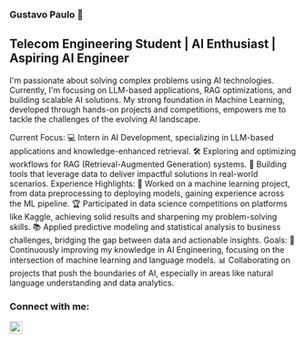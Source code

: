 ### Gustavo Paulo 👋

## Telecom Engineering Student | AI Enthusiast | Aspiring AI Engineer
I'm passionate about solving complex problems using AI technologies. Currently, I'm focusing on LLM-based applications, RAG optimizations, and building scalable AI solutions. My strong foundation in Machine Learning, developed through hands-on projects and competitions, empowers me to tackle the challenges of the evolving AI landscape.

Current Focus:
💻 Intern in AI Development, specializing in LLM-based applications and knowledge-enhanced retrieval.
🛠️ Exploring and optimizing workflows for RAG (Retrieval-Augmented Generation) systems.
🤖 Building tools that leverage data to deliver impactful solutions in real-world scenarios.
Experience Highlights:
🚀 Worked on a machine learning project, from data preprocessing to deploying models, gaining experience across the ML pipeline.
🏆 Participated in data science competitions on platforms like Kaggle, achieving solid results and sharpening my problem-solving skills.
📚 Applied predictive modeling and statistical analysis to business challenges, bridging the gap between data and actionable insights.
Goals:
🌱 Continuously improving my knowledge in AI Engineering, focusing on the intersection of machine learning and language models.
📊 Collaborating on projects that push the boundaries of AI, especially in areas like natural language understanding and data analytics.

### Connect with me:

[<img align="left"  width="22px" src="https://cdn.jsdelivr.net/npm/simple-icons@3.4.0/icons/linkedin.svg" />](https://www.linkedin.com/in/gustavo-paulo-692981275/)


<br />
<br />

[linkedin]: [linkedin.com/in/gustavo-paulo](https://www.linkedin.com/in/gustavo-paulo-692981275/)
